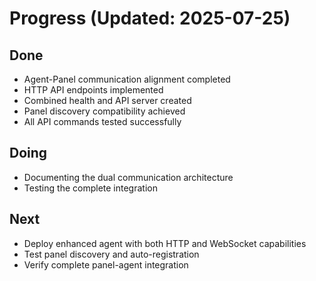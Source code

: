 # Progress (Updated: 2025-07-25)

## Done

- Agent-Panel communication alignment completed
- HTTP API endpoints implemented
- Combined health and API server created
- Panel discovery compatibility achieved
- All API commands tested successfully

## Doing

- Documenting the dual communication architecture
- Testing the complete integration

## Next

- Deploy enhanced agent with both HTTP and WebSocket capabilities
- Test panel discovery and auto-registration
- Verify complete panel-agent integration
